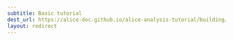 ```yaml
---
subtitle: Basic tutorial
dest_url: https://alice-doc.github.io/alice-analysis-tutorial/building/
layout: redirect
---
```

